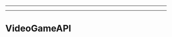 ----------------------------
----------------------------------------------------------------------------------------------------
# VideoGameAPI
